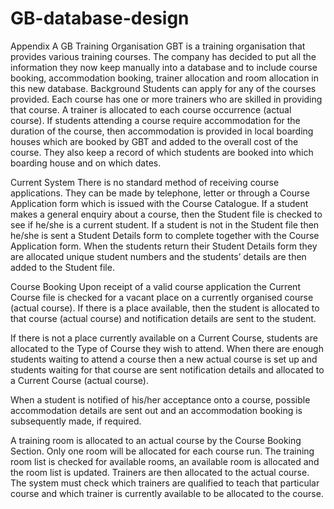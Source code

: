 # GB-database-design
Appendix A 
GB Training Organisation GBT is a training organisation that provides various training courses. The company has decided to put all the information they now keep manually into a database and to include course booking, accommodation booking, trainer allocation and room allocation in this new database. 
Background 
Students can apply for any of the courses provided. Each course has one or more trainers who are skilled in providing that course. A trainer is allocated to each course occurrence (actual course). If students attending a course require accommodation for the duration of the course, then accommodation is provided in local boarding houses which are booked by GBT and added to the overall cost of the course. They also keep a record of which students are booked into which boarding house and on which dates. 

Current System 
There is no standard method of receiving course applications. They can be made by telephone, letter or through a Course Application form which is issued with the Course Catalogue. If a student makes a general enquiry about a course, then the Student file is checked to see if he/she is a current student. If a student is not in the Student file then he/she is sent a Student Details form to complete together with the Course Application form. When the students return their Student Details form they are allocated unique student numbers and the students’ details are then added to the Student file.


Course Booking 
Upon receipt of a valid course application the Current Course file is checked for a vacant place on a currently organised course (actual course). If there is a place available, then the student is allocated to that course (actual course) and notification details are sent to the student. 

If there is not a place currently available on a Current Course, students are allocated to the Type of Course they wish to attend. When there are enough students waiting to attend a course then a new actual course is set up and students waiting for that course are sent notification details and allocated to a Current Course (actual course). 

When a student is notified of his/her acceptance onto a course, possible accommodation details are sent out and an accommodation booking is subsequently made, if required. 

A training room is allocated to an actual course by the Course Booking Section. Only one room will be allocated for each course run. The training room list is checked for available rooms, an available room is allocated and the room list is updated. Trainers are then allocated to the actual course. The system must check which trainers are qualified to teach that particular course and which trainer is currently available to be allocated to the course.
